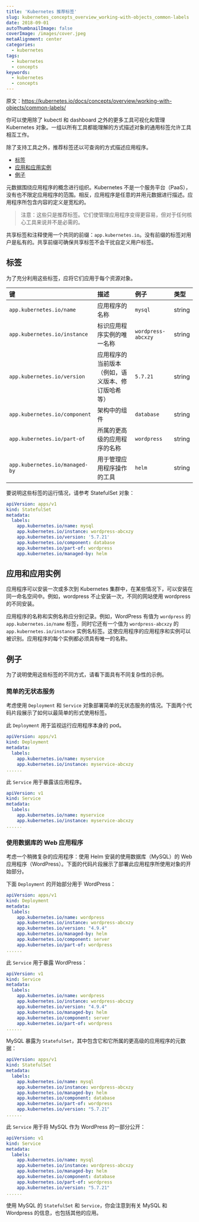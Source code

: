 ```yaml
---
title: 'Kubernetes 推荐标签'
slug: kubernetes_concepts_overview_working-with-objects_common-labels
date: 2018-09-01
autoThumbnailImage: false
coverImage: /images/cover.jpeg
metaAlignment: center
categories:
  - kubernetes
tags:
  - kubernetes
  - concepts
keywords:
  - kubernetes
  - concepts
---
```


原文：https://kubernetes.io/docs/concepts/overview/working-with-objects/common-labels/

你可以使用除了 kubectl 和 dashboard 之外的更多工具可视化和管理 Kubernetes 对象。一组以所有工具都能理解的方式描述对象的通用标签允许工具相互工作。

<!--more-->

除了支持工具之外，推荐标签还以可查询的方式描述应用程序。

- [标签](https://kubernetes.io/docs/concepts/overview/working-with-objects/common-labels/#labels)
- [应用和应用实例](https://kubernetes.io/docs/concepts/overview/working-with-objects/common-labels/#applications-and-instances-of-applications)
- [例子](https://kubernetes.io/docs/concepts/overview/working-with-objects/common-labels/#examples)

元数据围绕应用程序的概念进行组织。Kubernetes 不是一个服务平台（PaaS），没有也不限定应用程序的范围。相反，应用程序是任意的并用元数据进行描述。应用程序所包含内容的定义是宽松的。

> 注意：这些只是推荐标签。它们使管理应用程序变得更容易，但对于任何核心工具来说并不是必需的。

共享标签和注释使用一个共同的前缀：`app.kubernetes.io`。没有前缀的标签对用户是私有的。共享前缀可确保共享标签不会干扰自定义用户标签。

## 标签

为了充分利用这些标签，应将它们应用于每个资源对象。

| 键                             | 描述                                               | 例子               | 类型   |
| :----------------------------- | :------------------------------------------------- | :----------------- | :----- |
| `app.kubernetes.io/name`       | 应用程序的名称                                     | `mysql`            | string |
| `app.kubernetes.io/instance`   | 标识应用程序实例的唯一名称                         | `wordpress-abcxzy` | string |
| `app.kubernetes.io/version`    | 应用程序的当前版本（例如，语义版本、修订版哈希等） | `5.7.21`           | string |
| `app.kubernetes.io/component`  | 架构中的组件                                       | `database`         | string |
| `app.kubernetes.io/part-of`    | 所属的更高级的应用程序的名称                       | `wordpress`        | string |
| `app.kubernetes.io/managed-by` | 用于管理应用程序操作的工具                         | `helm`             | string |

要说明这些标签的运行情况，请参考 StatefulSet 对象：

```yaml
apiVersion: apps/v1
kind: StatefulSet
metadata:
  labels:
    app.kubernetes.io/name: mysql
    app.kubernetes.io/instance: wordpress-abcxzy
    app.kubernetes.io/version: '5.7.21'
    app.kubernetes.io/component: database
    app.kubernetes.io/part-of: wordpress
    app.kubernetes.io/managed-by: helm
```

## 应用和应用实例

应用程序可以安装一次或多次到 Kubernetes 集群中，在某些情况下，可以安装在同一命名空间中。例如，wordpress 不止安装一次，不同的网站使用 wordpress 的不同安装。

应用程序的名称和实例名称应分别记录。例如，WordPress 有值为 `wordpress` 的 `app.kubernetes.io/name` 标签，同时它还有一个值为 `wordpress-abcxzy` 的 `app.kubernetes.io/instance` 实例名标签。这使应用程序的应用程序和实例可以被识别。应用程序的每个实例都必须具有唯一的名称。

## 例子

为了说明使用这些标签的不同方式，请看下面具有不同复杂性的示例。

### 简单的无状态服务

考虑使用 `Deployment` 和 `Service` 对象部署简单的无状态服务的情况。下面两个代码片段展示了如何以最简单的形式使用标签。

此 `Deployment` 用于监视运行应用程序本身的 pod。

```yaml
apiVersion: apps/v1
kind: Deployment
metadata:
  labels:
    app.kubernetes.io/name: myservice
    app.kubernetes.io/instance: myservice-abcxzy
......
```

此 `Service` 用于暴露该应用程序。

```yaml
apiVersion: v1
kind: Service
metadata:
  labels:
    app.kubernetes.io/name: myservice
    app.kubernetes.io/instance: myservice-abcxzy
......
```

### 使用数据库的 Web 应用程序

考虑一个稍微复杂的应用程序：使用 Helm 安装的使用数据库（MySQL）的 Web 应用程序（WordPress）。下面的代码片段展示了部署此应用程序所使用对象的开始部分。

下面 `Deployment` 的开始部分用于 WordPress：

```yaml
apiVersion: apps/v1
kind: Deployment
metadata:
  labels:
    app.kubernetes.io/name: wordpress
    app.kubernetes.io/instance: wordpress-abcxzy
    app.kubernetes.io/version: "4.9.4"
    app.kubernetes.io/managed-by: helm
    app.kubernetes.io/component: server
    app.kubernetes.io/part-of: wordpress
......
```

此 `Service` 用于暴露 WordPress：

```yaml
apiVersion: v1
kind: Service
metadata:
  labels:
    app.kubernetes.io/name: wordpress
    app.kubernetes.io/instance: wordpress-abcxzy
    app.kubernetes.io/version: "4.9.4"
    app.kubernetes.io/managed-by: helm
    app.kubernetes.io/component: server
    app.kubernetes.io/part-of: wordpress
......
```

MySQL 暴露为 `StatefulSet`，其中包含它和它所属的更高级的应用程序的元数据：

```yaml
apiVersion: apps/v1
kind: StatefulSet
metadata:
  labels:
    app.kubernetes.io/name: mysql
    app.kubernetes.io/instance: wordpress-abcxzy
    app.kubernetes.io/managed-by: helm
    app.kubernetes.io/component: database
    app.kubernetes.io/part-of: wordpress
    app.kubernetes.io/version: "5.7.21"
......
```

此 `Service` 用于将 MySQL 作为 WordPress 的一部分公开：

```yaml
apiVersion: v1
kind: Service
metadata:
  labels:
    app.kubernetes.io/name: mysql
    app.kubernetes.io/instance: wordpress-abcxzy
    app.kubernetes.io/managed-by: helm
    app.kubernetes.io/component: database
    app.kubernetes.io/part-of: wordpress
    app.kubernetes.io/version: "5.7.21"
......
```

使用 MySQL 的 `StatefulSet` 和 `Service`，你会注意到有关 MySQL 和 Wordpress 的信息，也包括其他的应用。
